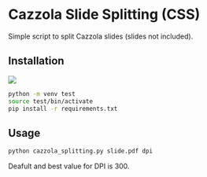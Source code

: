 # Cazzola Slide Splitting (CSS)
Simple script to split Cazzola slides (slides not included).

## Installation
![](images/CSS_Install_Run.gif)
```bash
python -m venv test
source test/bin/activate
pip install -r requirements.txt
```

## Usage
```bash
python cazzola_splitting.py slide.pdf dpi
```
Deafult and best value for DPI is 300.
